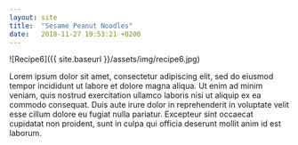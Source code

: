 ```yaml
---
layout: site
title:  "Sesame Peanut Noodles"
date:   2018-11-27 19:53:21 +0200
---
```


![Recipe6]({{ site.baseurl }}/assets/img/recipe6.jpg)

Lorem ipsum dolor sit amet, consectetur adipiscing elit, sed do eiusmod tempor incididunt ut labore et dolore magna aliqua. Ut enim ad minim veniam, quis nostrud exercitation ullamco laboris nisi ut aliquip ex ea commodo consequat. Duis aute irure dolor in reprehenderit in voluptate velit esse cillum dolore eu fugiat nulla pariatur. Excepteur sint occaecat cupidatat non proident, sunt in culpa qui officia deserunt mollit anim id est laborum.
